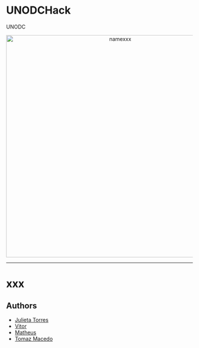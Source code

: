 # UNODCHack
UNODC


<p align="center">
   <a href="https://github.com/TomazAlexandre/x">
     <img src="logon.PNG" alt="namexxx" title="Logon time" width="600px">
   </a>
</p>

-----------------

#  xxx


## Authors

- [Julieta Torres]()   
- [Vitor]()   
- [Matheus]()   
- [Tomaz Macedo](https://github.com/tomazalexandre)  
 
